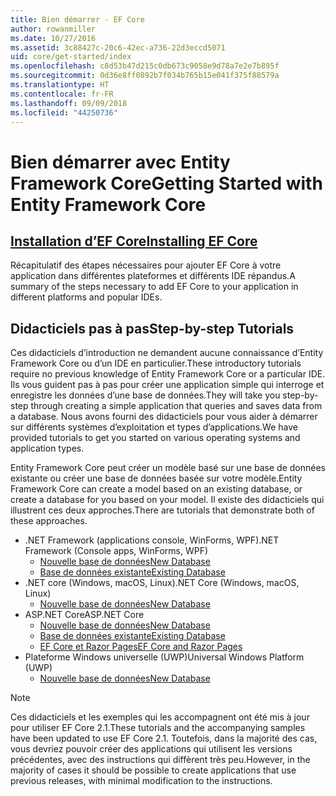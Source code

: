 ```yaml
---
title: Bien démarrer - EF Core
author: rowanmiller
ms.date: 10/27/2016
ms.assetid: 3c88427c-20c6-42ec-a736-22d3eccd5071
uid: core/get-started/index
ms.openlocfilehash: c8d53b47d215c0db673c9058e9d78a7e2e7b895f
ms.sourcegitcommit: 0d36e8ff0892b7f034b765b15e041f375f88579a
ms.translationtype: HT
ms.contentlocale: fr-FR
ms.lasthandoff: 09/09/2018
ms.locfileid: "44250736"
---
```

# <a name="getting-started-with-entity-framework-core"></a><span data-ttu-id="f365f-102">Bien démarrer avec Entity Framework Core</span><span class="sxs-lookup"><span data-stu-id="f365f-102">Getting Started with Entity Framework Core</span></span>

## <a name="installing-ef-coreinstallindexmd"></a>[<span data-ttu-id="f365f-103">Installation d’EF Core</span><span class="sxs-lookup"><span data-stu-id="f365f-103">Installing EF Core</span></span>](install/index.md)

<span data-ttu-id="f365f-104">Récapitulatif des étapes nécessaires pour ajouter EF Core à votre application dans différentes plateformes et différents IDE répandus.</span><span class="sxs-lookup"><span data-stu-id="f365f-104">A summary of the steps necessary to add EF Core to your application in different platforms and popular IDEs.</span></span>

## <a name="step-by-step-tutorials"></a><span data-ttu-id="f365f-105">Didacticiels pas à pas</span><span class="sxs-lookup"><span data-stu-id="f365f-105">Step-by-step Tutorials</span></span>

<span data-ttu-id="f365f-106">Ces didacticiels d’introduction ne demandent aucune connaissance d’Entity Framework Core ou d’un IDE en particulier.</span><span class="sxs-lookup"><span data-stu-id="f365f-106">These introductory tutorials require no previous knowledge of Entity Framework Core or a particular IDE.</span></span> <span data-ttu-id="f365f-107">Ils vous guident pas à pas pour créer une application simple qui interroge et enregistre les données d’une base de données.</span><span class="sxs-lookup"><span data-stu-id="f365f-107">They will take you step-by-step through creating a simple application that queries and saves data from a database.</span></span> <span data-ttu-id="f365f-108">Nous avons fourni des didacticiels pour vous aider à démarrer sur différents systèmes d’exploitation et types d’applications.</span><span class="sxs-lookup"><span data-stu-id="f365f-108">We have provided tutorials to get you started on various operating systems and application types.</span></span>

<span data-ttu-id="f365f-109">Entity Framework Core peut créer un modèle basé sur une base de données existante ou créer une base de données basée sur votre modèle.</span><span class="sxs-lookup"><span data-stu-id="f365f-109">Entity Framework Core can create a model based on an existing database, or create a database for you based on your model.</span></span> <span data-ttu-id="f365f-110">Il existe des didacticiels qui illustrent ces deux approches.</span><span class="sxs-lookup"><span data-stu-id="f365f-110">There are tutorials that demonstrate both of these approaches.</span></span>

* <span data-ttu-id="f365f-111">.NET Framework (applications console, WinForms, WPF)</span><span class="sxs-lookup"><span data-stu-id="f365f-111">.NET Framework (Console apps, WinForms, WPF)</span></span>
  * [<span data-ttu-id="f365f-112">Nouvelle base de données</span><span class="sxs-lookup"><span data-stu-id="f365f-112">New Database</span></span>](full-dotnet/new-db.md)
  * [<span data-ttu-id="f365f-113">Base de données existante</span><span class="sxs-lookup"><span data-stu-id="f365f-113">Existing Database</span></span>](full-dotnet/existing-db.md)
* <span data-ttu-id="f365f-114">.NET core (Windows, macOS, Linux)</span><span class="sxs-lookup"><span data-stu-id="f365f-114">.NET Core (Windows, macOS, Linux)</span></span>
  * [<span data-ttu-id="f365f-115">Nouvelle base de données</span><span class="sxs-lookup"><span data-stu-id="f365f-115">New Database</span></span>](netcore/new-db-sqlite.md)
* <span data-ttu-id="f365f-116">ASP.NET Core</span><span class="sxs-lookup"><span data-stu-id="f365f-116">ASP.NET Core</span></span>
  * [<span data-ttu-id="f365f-117">Nouvelle base de données</span><span class="sxs-lookup"><span data-stu-id="f365f-117">New Database</span></span>](aspnetcore/new-db.md)
  * [<span data-ttu-id="f365f-118">Base de données existante</span><span class="sxs-lookup"><span data-stu-id="f365f-118">Existing Database</span></span>](aspnetcore/existing-db.md)
  * [<span data-ttu-id="f365f-119">EF Core et Razor Pages</span><span class="sxs-lookup"><span data-stu-id="f365f-119">EF Core and Razor Pages</span></span>](/aspnet/core/data/ef-rp/intro)
* <span data-ttu-id="f365f-120">Plateforme Windows universelle (UWP)</span><span class="sxs-lookup"><span data-stu-id="f365f-120">Universal Windows Platform (UWP)</span></span>
  * [<span data-ttu-id="f365f-121">Nouvelle base de données</span><span class="sxs-lookup"><span data-stu-id="f365f-121">New Database</span></span>](uwp/getting-started.md)

> [!NOTE]  
> <span data-ttu-id="f365f-122">Ces didacticiels et les exemples qui les accompagnent ont été mis à jour pour utiliser EF Core 2.1.</span><span class="sxs-lookup"><span data-stu-id="f365f-122">These tutorials and the accompanying samples have been updated to use EF Core 2.1.</span></span> <span data-ttu-id="f365f-123">Toutefois, dans la majorité des cas, vous devriez pouvoir créer des applications qui utilisent les versions précédentes, avec des instructions qui diffèrent très peu.</span><span class="sxs-lookup"><span data-stu-id="f365f-123">However, in the majority of cases it should be possible to create applications that use previous releases, with minimal modification to the instructions.</span></span> 
